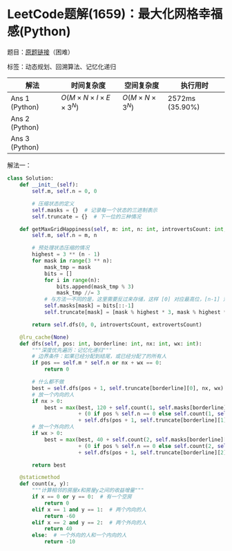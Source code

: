 # LeetCode题解(1659)：最大化网格幸福感(Python)

题目：[原题链接](https://leetcode-cn.com/problems/maximize-grid-happiness/)（困难）

标签：动态规划、回溯算法、记忆化递归

| 解法           | 时间复杂度       | 空间复杂度   | 执行用时        |
| -------------- | ---------------- | ------------ | --------------- |
| Ans 1 (Python) | $O(M×N×I×E×3^N)$ | $O(M×N×3^N)$ | 2572ms (35.90%) |
| Ans 2 (Python) |                  |              |                 |
| Ans 3 (Python) |                  |              |                 |

解法一：

```python
class Solution:
    def __init__(self):
        self.m, self.n = 0, 0

        # 压缩状态的定义
        self.masks = {}  # 记录每一个状态的三进制表示
        self.truncate = {}  # 下一位的三种情况

    def getMaxGridHappiness(self, m: int, n: int, introvertsCount: int, extrovertsCount: int) -> int:
        self.m, self.n = m, n

        # 预处理状态压缩的情况
        highest = 3 ** (n - 1)
        for mask in range(3 ** n):
            mask_tmp = mask
            bits = []
            for i in range(n):
                bits.append(mask_tmp % 3)
                mask_tmp //= 3
            # 与方法一不同的是，这里需要反过来存储，这样 [0] 对应最高位，[n-1] 对应最低位
            self.masks[mask] = bits[::-1]
            self.truncate[mask] = [mask % highest * 3, mask % highest * 3 + 1, mask % highest * 3 + 2]

        return self.dfs(0, 0, introvertsCount, extrovertsCount)

    @lru_cache(None)
    def dfs(self, pos: int, borderline: int, nx: int, wx: int):
        """深度优先遍历：记忆化递归"""
        # 边界条件：如果已经分配到结尾，或已经分配了的所有人
        if pos == self.m * self.n or nx + wx == 0:
            return 0

        # 什么都不做
        best = self.dfs(pos + 1, self.truncate[borderline][0], nx, wx)
        # 放一个内向的人
        if nx > 0:
            best = max(best, 120 + self.count(1, self.masks[borderline][0]) \
                       + (0 if pos % self.n == 0 else self.count(1, self.masks[borderline][self.n - 1])) \
                       + self.dfs(pos + 1, self.truncate[borderline][1], nx - 1, wx))
        # 放一个外向的人
        if wx > 0:
            best = max(best, 40 + self.count(2, self.masks[borderline][0]) \
                       + (0 if pos % self.n == 0 else self.count(2, self.masks[borderline][self.n - 1])) \
                       + self.dfs(pos + 1, self.truncate[borderline][2], nx, wx - 1))

        return best

    @staticmethod
    def count(x, y):
        """计算相邻的房屋x和房屋y之间的收益增量"""
        if x == 0 or y == 0:  # 有一个空房
            return 0
        elif x == 1 and y == 1:  # 两个内向的人
            return -60
        elif x == 2 and y == 2:  # 两个外向的人
            return 40
        else:  # 一个外向的人和一个内向的人
            return -10
```

